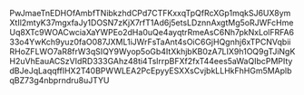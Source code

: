 PwJmaeTnEDHOfAmbfTNibkzhdCPd7CTFKxxqTpQfRcXGp1mqkSJ6UX8ymXtIl2mtyK37mgxfaJy1DOSN7zKjX7rfT1Ad6j5etsLDznnAxgtMg5oRJWFcHmeUq8XTc9WOACwciaXaYWPEo2dHa0uQe4ayqtrRmeAsC6Nh7pkNxLolFRFA633o4YwKch9yuz0faO087JXML1iJWrFsTaAnt4sOiC6GjHQgnhj6xTPCNVqbiiRHoZFLWO7aR8frW3qSIQY9Wyop5oGb4ItXkhjbKB0zA7LIX9h1OQ9gTJiNgKH2uVhEauACSzVIdRD333GAhz48ti4TslrrpBFXf2fxT44ees5aWaQIbcPMPItydBJeJqLaqqffIHX2T40BPWWLEA2PcEpyyESXXsCvjbkLLHkFhHGm5MAplbqBZ73g4nbprndru8uJTYU